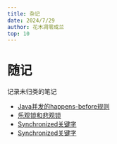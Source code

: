 ```yaml
---
title: 杂记
date: 2024/7/29
author: 花木凋零成兰
top: 10
---
```


# 随记

记录未归类的笔记

- [Java并发的happens-before规则](./Java并发的happens-before规则.md)
- [乐观锁和悲观锁](./乐观锁和悲观锁.md)
- [Synchronized关键字](./Synchronized关键字.md)
- [Synchronized关键字](./为什么要使用双亲委派机制？.md)
